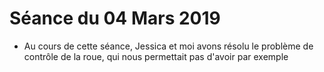 # Séance du 04 Mars 2019

* Au cours de cette séance, Jessica et moi avons résolu le problème de contrôle de la roue, qui nous permettait pas d'avoir par exemple
